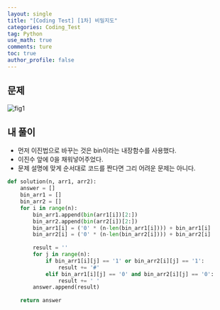 ```yaml
---
layout: single
title: "[Coding Test] [1차] 비밀지도"
categories: Coding_Test
tag: Python
use_math: true
comments: ture
toc: true
author_profile: false
---
```



## 문제 
![fig1]({{site.url}}/images/2023-05-01-ct1/문제설명.png)

## 내 풀이
* 먼저 이진법으로 바꾸는 것은 bin이라는 내장함수를 사용했다.
* 이진수 앞에 0을 채워넣어주었다.
* 문제 설명에 맞게 순서대로 코드를 짠다면 그리 어려운 문제는 아니다.

```python
def solution(n, arr1, arr2):
    answer = []
    bin_arr1 = []
    bin_arr2 = []
    for i in range(n):
        bin_arr1.append(bin(arr1[i])[2:])
        bin_arr2.append(bin(arr2[i])[2:])
        bin_arr1[i] = ('0' * (n-len(bin_arr1[i]))) + bin_arr1[i]
        bin_arr2[i] = ('0' * (n-len(bin_arr2[i]))) + bin_arr2[i]
        
        result = ''
        for j in range(n):
            if bin_arr1[i][j] == '1' or bin_arr2[i][j] == '1':
                result += '#'
            elif bin_arr1[i][j] == '0' and bin_arr2[i][j] == '0':
                result += ' '
        answer.append(result)
            
    return answer
```